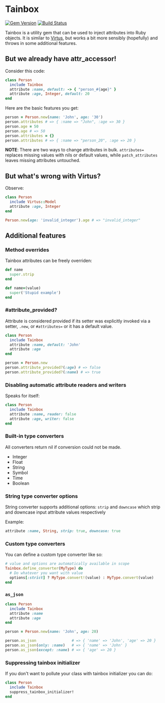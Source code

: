 # Tainbox

[![Gem Version](https://badge.fury.io/rb/tainbox.svg)](https://badge.fury.io/rb/tainbox)
[![Build Status](https://travis-ci.org/enthrops/tainbox.svg?branch=master)](https://travis-ci.org/enthrops/tainbox)

Tainbox is a utility gem that can be used to inject attributes into Ruby objects. It is similar to <a href="https://github.com/solnic/virtus">Virtus</a>, but works a bit more sensibly (hopefully) and throws in some additional features.

## But we already have attr_accessor!

Consider this code:

``` ruby
class Person
  include Tainbox
  attribute :name, default: -> { "person_#{age}" }
  attribute :age, Integer, default: 20
end
```

Here are the basic features you get:

``` ruby
person = Person.new(name: 'John', age: '30')
person.attributes # => { :name => "John", :age => 30 }
person.age = 50
person.age # => 50
person.attributes = {}
person.attributes # => { :name => "person_20", :age => 20 }
```

**NOTE**: There are two ways to change attributes in bulk. `attributes=` replaces missing values
with nils or default values, while `patch_attributes` leaves missing attributes untouched.

## But what's wrong with Virtus?

Observe:

``` ruby
class Person
  include Virtus::Model
  attribute :age, Integer
end

Person.new(age: 'invalid_integer').age # => "invalid_integer"
```

## Additional features

### Method overrides

Tainbox attributes can be freely overriden:

``` ruby
def name
  super.strip
end
```

``` ruby
def name=(value)
  super('Stupid example')
end
```

### #attribute_provided?

Attribute is considered provided if its setter was explicitly invoked via a setter, `.new`, or `#attributes=` or it has a default value.

``` ruby
class Person
  include Tainbox
  attribute :name, default: 'John'
  attribute :age
end

person = Person.new
person.attribute_provided?(:age) # => false
person.attribute_provided?(:name) # => true
```

### Disabling automatic attribute readers and writers

Speaks for itself:

``` ruby
class Person
  include Tainbox
  attribute :name, reader: false
  attribute :age, writer: false
end
```

### Built-in type converters

All converters return nil if conversion could not be made.

- Integer
- Float
- String
- Symbol
- Time
- Boolean

### String type converter options

String converter supports additional options: `strip` and `downcase` which strip and downcase
input attribute values respectively

Example:

``` ruby
attribute :name, String, strip: true, downcase: true
```

### Custom type converters

You can define a custom type converter like so:

``` ruby
# value and options are automatically available in scope
Tainbox.define_converter(MyType) do
  # Do whatever you want with value
  options[:strict] ? MyType.convert!(value) : MyType.convert(value)
end
```

### `as_json`

``` ruby
class Person
  include Tainbox
  attribute :name
  attribute :age
end

person = Person.new(name: 'John', age: 20)

person.as_json                # => { 'name' => 'John', 'age' => 20 }
person.as_json(only: :name)   # => { 'name' => 'John' }
person.as_json(except: :name) # => { 'age' => 20 }
```

### Suppressing tainbox initializer

If you don't want to pollute your class with tainbox initializer you can do:

``` ruby
class Person
  include Tainbox
  suppress_tainbox_initializer!
end
```
